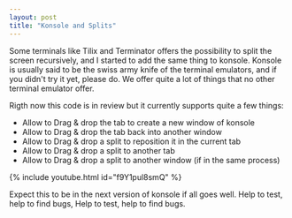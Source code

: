 ```yaml
---
layout: post
title: "Konsole and Splits"
---
```


Some terminals like Tilix and Terminator offers the possibility to split the screen recursively, and I started to add the same thing to konsole. Konsole is usually said to be the swiss army knife of the terminal emulators, and if you didn't try it yet, please do. We offer quite a lot of things that no other terminal emulator offer.

Rigth now this code is in review but it currently supports quite a few things:
- Allow to Drag & drop the tab to create a new window of konsole
- Allow to Drag & drop the tab back into another window
- Allow to Drag & drop a split to reposition it in the current tab
- Allow to Drag & drop a split to another tab
- Allow to Drag & drop a split to another window (if in the same process)

{% include youtube.html id="f9Y1pul8smQ" %}

Expect this to be in the next version of konsole if all goes well.
Help to test, help to find bugs, Help to test, help to find bugs.
